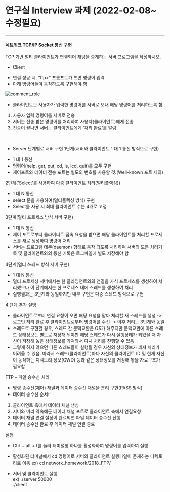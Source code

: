 # 연구실 Interview 과제 (2022-02-08~ 수정필요)

---

#### 네트워크 TCP/IP Socket 통신 구현
TCP 기반 멀티 클라이언트가 연결되어 채팅을 중계하는 서버 프로그램을 작성하시오.

* Client
- 연결 성공 시, “ftp>” 프롬프트가 뜨면 명령어 입력
- 아래 명령어들이 동작하도록 구현해야 함
 
![comment_role](https://user-images.githubusercontent.com/84845045/152977496-7ab86298-7d5d-445e-826b-c7b36c27ee11.png)
 
- 클라이언트는 사용자가 입력한 명령어를 서버로 보내 해당 명령어를 처리하도록 함
1. 사용자 입력 명령어를 서버로 전송
2. 서버는 전송 받은 명령어를 처리하여 사용자(클라이언트)에게 전송
3. 전송이 끝나면 서버는 클라이언트에게 ‘처리 완료’를 알림

 
* Server
단계별로 서버 구현
1단계(서버와 클라이언트 1 대 1 통신 방식으로 구현)
- 1 대 1 통신
- 명령어(help, get, put, cd, ls, lcd, quit)를 모두 구현
- 제어포트와 데이터 전송 포트는 별도의 번호를 사용할 것.(Well-known 포트 제외)

2단계(‘Select’를 사용하여 다중 클라이언트 처리(멀티플렉싱))
- 1 대 N 통신
- select 문을 사용하여(멀티플렉싱 방식) 구현
- Select를 사용 시 최대 클라이언트 수는 4개로 고정

3단계(멀티 프로세스 방식 서버 구현)
- 1 대 N 통신
- 제어 포트로부터 클라이너트 접속 요청을 받으면 해당 클라이언트를 처리할 프로세스를 새로 생성하여 명령어 처리
- 서버는 프로그램 데몬(daemon) 형태로 동작 되도록 처리하며 서버의 모든 처리기록 및 클라이언트와의 통신 기록은 로그파일에 별도 저장해야 함

4단계(멀티 쓰레드 방식 서버 구현)
- 1 대 N 통신
- 멀티 프로세싱 서버에서는 한 클라잉언트와의 연결을 자식 프로세스를 생성하여 처리했으나 이 단계에서는 한 프로세스 내에 스레드를 생성하여 처리
- 실행결과는 3단계와 동일하지만 내부 구현은 다중 스레드 방식으로 구현


4 단계 추가 설명
* 클라이언트로부터 연결 요청이 오면 해당 요청을 맡아 처리할 새 스레드를 생성
-> 로그인 처리 완료 후 클라이언트로부터 명령어를 수신
-> 이후 처리는 3단계와 동일
* 스레드로 구현할 경우, 스레드 간 문맥교환은 OS가 해주지만 문맥교환에 따른 스레드 상태정보는 별도로 저장해 둬야만 해당 스레드가 다시 실행상태가 되었을 때 자신이 저장해 놓은 상태정보를 가져와서 다시 처리를 진행할 수 있음
* 그렇게 하지 않으면 다른 스레드들이 실행될 경우 자신의 상태정보가 깨져 처리가 어려울 수 있음. 따라서 스레드(클라이언트)마다 자신의 클라이언트 ID 및 현재 자신이 동작하는 디렉토리 정보(CWD) 등과 같은 상태정보를 저장해 놓을 자료구조가 필요함

FTP – 파일 송수신 처리
* 명령 송수신(제어) 채널과 데이터 송수신 채널을 분리 구현(PASS 방식)
* 데이터 송수신 순서:
1. 클라이언트 측에서 데이터 채널 생성
2. 서버와 미리 약속해둔 데이터 채널 포트로 클라이언트 측에서 연결요청
3. 데이터 채널 연결 설정이 완료되면 파일 데이터 송수신 진행
4. 데이터 송수신 완료 후 데이터 채널 연결 종료

실행
* Ctrl + alt + t를 눌러 터미널창 하나를 활성화하여 명령어를 입력하여 실행
* 활성화된 터미널에서 cd 명령어로 서버와 클라이언트 실행파일이 존재하는 디렉토리로 이동
ex) cd network_homework/2018_FTP/

* 서버 및 클라이언트 실행
<br>ex) ./server 50000
<br>./client

